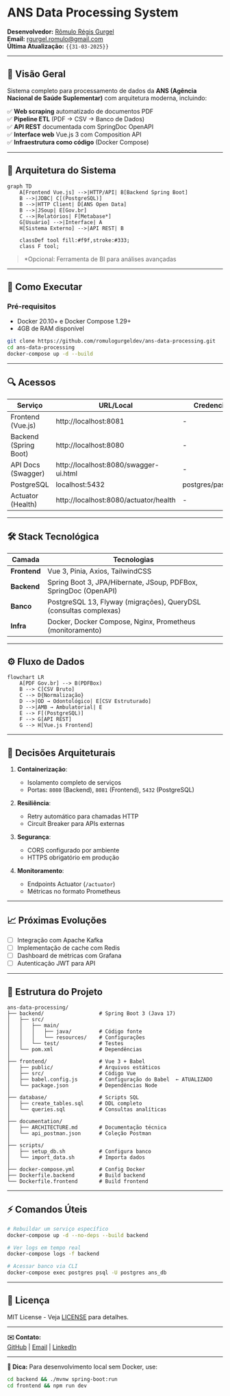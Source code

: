 # **ANS Data Processing System**

**Desenvolvedor:** [Rômulo Régis Gurgel](https://github.com/romulogurgeldev)  
**Email:** [rgurgel.romulo@gmail.com](mailto:rgurgel.romulo@gmail.com)  
**Última Atualização:** `{{31-03-2025}}`

---

## **📌 Visão Geral**
Sistema completo para processamento de dados da **ANS (Agência Nacional de Saúde Suplementar)** com arquitetura moderna, incluindo:

✅ **Web scraping** automatizado de documentos PDF  
✅ **Pipeline ETL** (PDF → CSV → Banco de Dados)  
✅ **API REST** documentada com SpringDoc OpenAPI  
✅ **Interface web** Vue.js 3 com Composition API  
✅ **Infraestrutura como código** (Docker Compose)

---

## **📐 Arquitetura do Sistema**

```mermaid  
graph TD  
    A[Frontend Vue.js] -->|HTTP/API| B[Backend Spring Boot]  
    B -->|JDBC| C[(PostgreSQL)]  
    B -->|HTTP Client| D[ANS Open Data]  
    B -->|JSoup| E[Gov.br]  
    C -->|Relatórios| F[Metabase*]  
    G[Usuário] -->|Interface| A  
    H[Sistema Externo] -->|API REST| B  

    classDef tool fill:#f9f,stroke:#333;  
    class F tool;  
```  

> *Opcional: Ferramenta de BI para análises avançadas

---

## **🚀 Como Executar**

### **Pré-requisitos**
- Docker 20.10+ e Docker Compose 1.29+
- 4GB de RAM disponível

```bash
git clone https://github.com/romulogurgeldev/ans-data-processing.git
cd ans-data-processing
docker-compose up -d --build
```

---

## **🔍 Acessos**

| Serviço               | URL/Local                   | Credenciais               |
|-----------------------|----------------------------|--------------------------|
| Frontend (Vue.js)     | http://localhost:8081      | -                        |
| Backend (Spring Boot) | http://localhost:8080      | -                        |
| API Docs (Swagger)    | http://localhost:8080/swagger-ui.html | - |
| PostgreSQL           | localhost:5432             | postgres/password        |
| Actuator (Health)    | http://localhost:8080/actuator/health | - |

---

## **🛠 Stack Tecnológica**

| Camada           | Tecnologias                                                                 |  
|------------------|-----------------------------------------------------------------------------|  
| **Frontend**     | Vue 3, Pinia, Axios, TailwindCSS                                           |  
| **Backend**      | Spring Boot 3, JPA/Hibernate, JSoup, PDFBox, SpringDoc (OpenAPI)           |  
| **Banco**        | PostgreSQL 13, Flyway (migrações), QueryDSL (consultas complexas)          |  
| **Infra**        | Docker, Docker Compose, Nginx, Prometheus (monitoramento)                  |  

---

## **⚙️ Fluxo de Dados**

```mermaid  
flowchart LR  
    A[PDF Gov.br] --> B(PDFBox)  
    B --> C[CSV Bruto]  
    C --> D{Normalização}  
    D -->|OD → Odontológico| E[CSV Estruturado]  
    D -->|AMB → Ambulatorial| E  
    E --> F[(PostgreSQL)]  
    F --> G[API REST]  
    G --> H[Vue.js Frontend]  
```  

---

## **🔧 Decisões Arquiteturais**

1. **Containerização**:
   - Isolamento completo de serviços
   - Portas: `8080` (Backend), `8081` (Frontend), `5432` (PostgreSQL)

2. **Resiliência**:
   - Retry automático para chamadas HTTP
   - Circuit Breaker para APIs externas

3. **Segurança**:
   - CORS configurado por ambiente
   - HTTPS obrigatório em produção

4. **Monitoramento**:
   - Endpoints Actuator (`/actuator`)
   - Métricas no formato Prometheus

---

## **📈 Próximas Evoluções**

- [ ] Integração com Apache Kafka
- [ ] Implementação de cache com Redis
- [ ] Dashboard de métricas com Grafana
- [ ] Autenticação JWT para API

---

## **📂 Estrutura do Projeto**

```
ans-data-processing/
├── backend/                  # Spring Boot 3 (Java 17)
│   ├── src/
│   │   ├── main/
│   │   │   ├── java/         # Código fonte
│   │   │   └── resources/    # Configurações
│   │   └── test/             # Testes
│   └── pom.xml               # Dependências
│
├── frontend/                 # Vue 3 + Babel
│   ├── public/               # Arquivos estáticos
│   ├── src/                  # Código Vue
│   ├── babel.config.js       # Configuração do Babel  ← ATUALIZADO
│   └── package.json          # Dependências Node
│
├── database/                 # Scripts SQL
│   ├── create_tables.sql     # DDL completo
│   └── queries.sql           # Consultas analíticas
│
├── documentation/
│   ├── ARCHITECTURE.md       # Documentação técnica
│   └── api_postman.json      # Coleção Postman
│
├── scripts/
│   ├── setup_db.sh           # Configura banco
│   └── import_data.sh        # Importa dados
│
├── docker-compose.yml        # Config Docker
├── Dockerfile.backend        # Build backend
└── Dockerfile.frontend       # Build frontend
```

---

## **⚡ Comandos Úteis**

```bash
# Rebuildar um serviço específico
docker-compose up -d --no-deps --build backend

# Ver logs em tempo real
docker-compose logs -f backend

# Acessar banco via CLI
docker-compose exec postgres psql -U postgres ans_db
```

---

## **📄 Licença**
MIT License - Veja [LICENSE](LICENSE) para detalhes.

---

**✉️ Contato:**  
[GitHub](https://github.com/romulogurgeldev) | [Email](mailto:rgurgel.romulo@gmail.com) | [LinkedIn](https://www.linkedin.com/in/r%C3%B4mulo-r%C3%A9gis-gurgel-596b7b218/)

--- 

**🔹 Dica:** Para desenvolvimento local sem Docker, use:
```bash
cd backend && ./mvnw spring-boot:run
cd frontend && npm run dev
```
